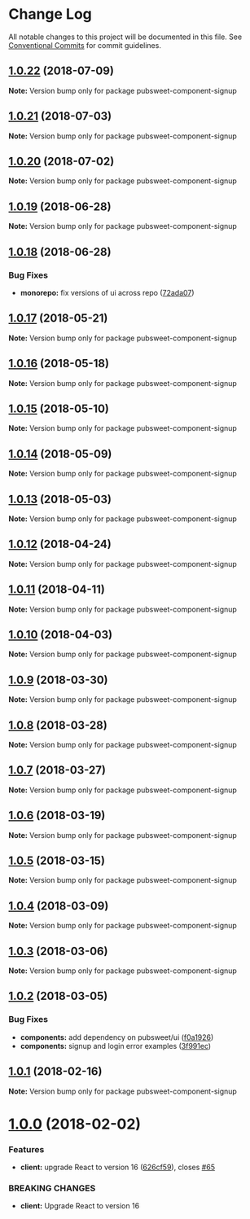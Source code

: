 # Change Log

All notable changes to this project will be documented in this file.
See [Conventional Commits](https://conventionalcommits.org) for commit guidelines.

<a name="1.0.22"></a>
## [1.0.22](https://gitlab.coko.foundation/pubsweet/pubsweet/compare/pubsweet-component-signup@1.0.21...pubsweet-component-signup@1.0.22) (2018-07-09)




**Note:** Version bump only for package pubsweet-component-signup

<a name="1.0.21"></a>
## [1.0.21](https://gitlab.coko.foundation/pubsweet/pubsweet/compare/pubsweet-component-signup@1.0.20...pubsweet-component-signup@1.0.21) (2018-07-03)




**Note:** Version bump only for package pubsweet-component-signup

<a name="1.0.20"></a>
## [1.0.20](https://gitlab.coko.foundation/pubsweet/pubsweet/compare/pubsweet-component-signup@1.0.19...pubsweet-component-signup@1.0.20) (2018-07-02)




**Note:** Version bump only for package pubsweet-component-signup

<a name="1.0.19"></a>
## [1.0.19](https://gitlab.coko.foundation/pubsweet/pubsweet/compare/pubsweet-component-signup@1.0.18...pubsweet-component-signup@1.0.19) (2018-06-28)




**Note:** Version bump only for package pubsweet-component-signup

<a name="1.0.18"></a>
## [1.0.18](https://gitlab.coko.foundation/pubsweet/pubsweet/compare/pubsweet-component-signup@1.0.17...pubsweet-component-signup@1.0.18) (2018-06-28)


### Bug Fixes

* **monorepo:** fix versions of ui across repo ([72ada07](https://gitlab.coko.foundation/pubsweet/pubsweet/commit/72ada07))




<a name="1.0.17"></a>
## [1.0.17](https://gitlab.coko.foundation/pubsweet/pubsweet/compare/pubsweet-component-signup@1.0.16...pubsweet-component-signup@1.0.17) (2018-05-21)




**Note:** Version bump only for package pubsweet-component-signup

<a name="1.0.16"></a>
## [1.0.16](https://gitlab.coko.foundation/pubsweet/pubsweet/compare/pubsweet-component-signup@1.0.15...pubsweet-component-signup@1.0.16) (2018-05-18)




**Note:** Version bump only for package pubsweet-component-signup

<a name="1.0.15"></a>
## [1.0.15](https://gitlab.coko.foundation/pubsweet/pubsweet/compare/pubsweet-component-signup@1.0.14...pubsweet-component-signup@1.0.15) (2018-05-10)




**Note:** Version bump only for package pubsweet-component-signup

<a name="1.0.14"></a>
## [1.0.14](https://gitlab.coko.foundation/pubsweet/pubsweet/compare/pubsweet-component-signup@1.0.13...pubsweet-component-signup@1.0.14) (2018-05-09)




**Note:** Version bump only for package pubsweet-component-signup

<a name="1.0.13"></a>
## [1.0.13](https://gitlab.coko.foundation/pubsweet/pubsweet/compare/pubsweet-component-signup@1.0.12...pubsweet-component-signup@1.0.13) (2018-05-03)




**Note:** Version bump only for package pubsweet-component-signup

<a name="1.0.12"></a>
## [1.0.12](https://gitlab.coko.foundation/pubsweet/pubsweet/compare/pubsweet-component-signup@1.0.11...pubsweet-component-signup@1.0.12) (2018-04-24)




**Note:** Version bump only for package pubsweet-component-signup

<a name="1.0.11"></a>
## [1.0.11](https://gitlab.coko.foundation/pubsweet/pubsweet/compare/pubsweet-component-signup@1.0.10...pubsweet-component-signup@1.0.11) (2018-04-11)




**Note:** Version bump only for package pubsweet-component-signup

<a name="1.0.10"></a>
## [1.0.10](https://gitlab.coko.foundation/pubsweet/pubsweet/compare/pubsweet-component-signup@1.0.9...pubsweet-component-signup@1.0.10) (2018-04-03)




**Note:** Version bump only for package pubsweet-component-signup

<a name="1.0.9"></a>
## [1.0.9](https://gitlab.coko.foundation/pubsweet/pubsweet/compare/pubsweet-component-signup@1.0.8...pubsweet-component-signup@1.0.9) (2018-03-30)




**Note:** Version bump only for package pubsweet-component-signup

<a name="1.0.8"></a>
## [1.0.8](https://gitlab.coko.foundation/pubsweet/pubsweet/compare/pubsweet-component-signup@1.0.7...pubsweet-component-signup@1.0.8) (2018-03-28)




**Note:** Version bump only for package pubsweet-component-signup

<a name="1.0.7"></a>
## [1.0.7](https://gitlab.coko.foundation/pubsweet/pubsweet/compare/pubsweet-component-signup@1.0.6...pubsweet-component-signup@1.0.7) (2018-03-27)




**Note:** Version bump only for package pubsweet-component-signup

<a name="1.0.6"></a>
## [1.0.6](https://gitlab.coko.foundation/pubsweet/pubsweet/compare/pubsweet-component-signup@1.0.5...pubsweet-component-signup@1.0.6) (2018-03-19)




**Note:** Version bump only for package pubsweet-component-signup

<a name="1.0.5"></a>
## [1.0.5](https://gitlab.coko.foundation/pubsweet/pubsweet/compare/pubsweet-component-signup@1.0.4...pubsweet-component-signup@1.0.5) (2018-03-15)




**Note:** Version bump only for package pubsweet-component-signup

<a name="1.0.4"></a>

## [1.0.4](https://gitlab.coko.foundation/pubsweet/pubsweet/compare/pubsweet-component-signup@1.0.3...pubsweet-component-signup@1.0.4) (2018-03-09)

**Note:** Version bump only for package pubsweet-component-signup

<a name="1.0.3"></a>

## [1.0.3](https://gitlab.coko.foundation/pubsweet/pubsweet/compare/pubsweet-component-signup@1.0.2...pubsweet-component-signup@1.0.3) (2018-03-06)

**Note:** Version bump only for package pubsweet-component-signup

<a name="1.0.2"></a>

## [1.0.2](https://gitlab.coko.foundation/pubsweet/pubsweet/compare/pubsweet-component-signup@1.0.1...pubsweet-component-signup@1.0.2) (2018-03-05)

### Bug Fixes

* **components:** add dependency on pubsweet/ui ([f0a1926](https://gitlab.coko.foundation/pubsweet/pubsweet/commit/f0a1926))
* **components:** signup and login error examples ([3f991ec](https://gitlab.coko.foundation/pubsweet/pubsweet/commit/3f991ec))

<a name="1.0.1"></a>

## [1.0.1](https://gitlab.coko.foundation/pubsweet/pubsweet/compare/pubsweet-component-signup@1.0.0...pubsweet-component-signup@1.0.1) (2018-02-16)

**Note:** Version bump only for package pubsweet-component-signup

<a name="1.0.0"></a>

# [1.0.0](https://gitlab.coko.foundation/pubsweet/pubsweet/compare/pubsweet-component-signup@0.5.0...pubsweet-component-signup@1.0.0) (2018-02-02)

### Features

* **client:** upgrade React to version 16 ([626cf59](https://gitlab.coko.foundation/pubsweet/pubsweet/commit/626cf59)), closes [#65](https://gitlab.coko.foundation/pubsweet/pubsweet/issues/65)

### BREAKING CHANGES

* **client:** Upgrade React to version 16
